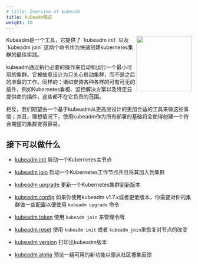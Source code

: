 ```yaml
---
# title: Overview of kubeadm
title: kubeadm概述
weight: 10
---
```

<img src="https://raw.githubusercontent.com/cncf/artwork/master/kubernetes/certified-kubernetes/versionless/color/certified-kubernetes-color.png" align="right" width="150px">
<!-- Kubeadm is a tool built to provide `kubeadm init` and `kubeadm join` as best-practice “fast paths” for creating Kubernetes clusters. -->
Kubeadm是一个工具，它提供了 `kubeadm init` 以及 `kubeadm join` 这两个命令作为快速创建kubernetes集群的最佳实践。

<!-- kubeadm performs the actions necessary to get a minimum viable cluster up and running. By design, it cares only about bootstrapping, not about provisioning machines. Likewise, installing various nice-to-have addons, like the Kubernetes Dashboard, monitoring solutions, and cloud-specific addons, is not in scope. -->
kubeadm通过执行必要的操作来启动和运行一个最小可用的集群。它被故意设计为只关心启动集群，而不是之后的准备的工作。同样的：诸如安装各种各样的可有可无的插件，例如Kubernetes看板、监控解决方案以及特定云提供商的插件，这些都不在它负责的范围。

<!-- Instead, we expect higher-level and more tailored tooling to be built on top of kubeadm, and ideally, using kubeadm as the basis of all deployments will make it easier to create conformant clusters. -->
相反，我们期望由一个基于kubeadm从更高层设计的更加合适的工具来做这些事情；并且，理想情况下，使用kubeadm作为所有部署的基础将会使得创建一个符合期望的集群变得容易。

## 接下可以做什么

<!-- * [kubeadm init](/docs/reference/setup-tools/kubeadm/kubeadm-init) to bootstrap a Kubernetes master node -->
* [kubeadm init](/docs/reference/setup-tools/kubeadm/kubeadm-init) 启动一个Kubernetes主节点
<!-- * [kubeadm join](/docs/reference/setup-tools/kubeadm/kubeadm-join) to bootstrap a Kubernetes worker node and join it to the cluster -->
* [kubeadm join](/docs/reference/setup-tools/kubeadm/kubeadm-join) 启动一个Kubernetes工作节点并且将其加入到集群
<!-- * [kubeadm upgrade](/docs/reference/setup-tools/kubeadm/kubeadm-upgrade) to upgrade a Kubernetes cluster to a newer version -->
* [kubeadm upgrade](/docs/reference/setup-tools/kubeadm/kubeadm-upgrade) 更新一个Kubernetes集群到新版本
<!-- * [kubeadm config](/docs/reference/setup-tools/kubeadm/kubeadm-config) if you initialized your cluster using kubeadm v1.7.x or lower, to configure your cluster for `kubeadm upgrade` -->
* [kubeadm config](/docs/reference/setup-tools/kubeadm/kubeadm-config) 如果你使用kubeadm v1.7.x或者更低版本，你需要对你的集群做一些配置以便使用 `kubeadm upgrade` 命令
<!-- * [kubeadm token](/docs/reference/setup-tools/kubeadm/kubeadm-token) to manage tokens for `kubeadm join` -->
* [kubeadm token](/docs/reference/setup-tools/kubeadm/kubeadm-token) 使用 `kubeadm join` 来管理令牌
<!-- * [kubeadm reset](/docs/reference/setup-tools/kubeadm/kubeadm-reset) to revert any changes made to this host by `kubeadm init` or `kubeadm join` -->
* [kubeadm reset](/docs/reference/setup-tools/kubeadm/kubeadm-reset) 使用 `kubeadm init` 或者 `kubeadm join`来恢复对节点的改变
<!-- * [kubeadm version](/docs/reference/setup-tools/kubeadm/kubeadm-version) to print the kubeadm version -->
* [kubeadm version](/docs/reference/setup-tools/kubeadm/kubeadm-version) 打印出kubeadm版本
<!-- * [kubeadm alpha](/docs/reference/setup-tools/kubeadm/kubeadm-alpha) to preview a set of features made available for gathering feedback from the community -->
* [kubeadm alpha](/docs/reference/setup-tools/kubeadm/kubeadm-alpha) 预览一组可用的新功能以便从社区搜集反馈
